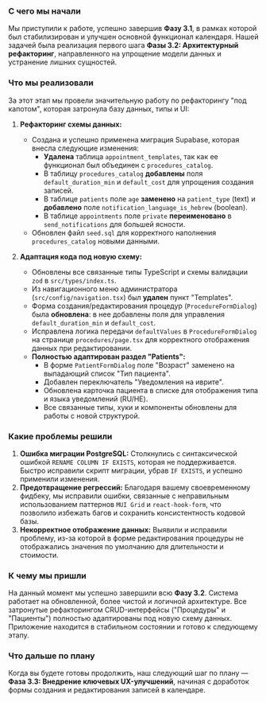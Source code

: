 ### С чего мы начали

Мы приступили к работе, успешно завершив __Фазу 3.1__, в рамках которой был стабилизирован и улучшен основной функционал календаря. Нашей задачей была реализация первого шага __Фазы 3.2: Архитектурный рефакторинг__, направленного на упрощение модели данных и устранение лишних сущностей.

### Что мы реализовали

За этот этап мы провели значительную работу по рефакторингу "под капотом", которая затронула базу данных, типы и UI:

1.  **Рефакторинг схемы данных:**
    *   Создана и успешно применена миграция Supabase, которая внесла следующие изменения:
        *   **Удалена** таблица `appointment_templates`, так как ее функционал был объединен с `procedures_catalog`.
        *   В таблицу `procedures_catalog` **добавлены** поля `default_duration_min` и `default_cost` для упрощения создания записей.
        *   В таблице `patients` поле `age` **заменено** на `patient_type` (text) и **добавлено** поле `notification_language_is_hebrew` (boolean).
        *   В таблице `appointments` поле `private` **переименовано** в `send_notifications` для большей ясности.
    *   Обновлен файл `seed.sql` для корректного наполнения `procedures_catalog` новыми данными.

2.  **Адаптация кода под новую схему:**
    *   Обновлены все связанные типы TypeScript и схемы валидации `zod` в `src/types/index.ts`.
    *   Из навигационного меню администратора (`src/config/navigation.tsx`) был **удален** пункт "Templates".
    *   Форма создания/редактирования процедур (`ProcedureFormDialog`) была **обновлена**: в нее добавлены поля для управления `default_duration_min` и `default_cost`.
    *   Исправлена логика передачи `defaultValues` в `ProcedureFormDialog` на странице `procedures/page.tsx` для корректного отображения данных при редактировании.
    *   **Полностью адаптирован раздел "Patients":**
        *   В форме `PatientFormDialog` поле "Возраст" заменено на выпадающий список "Тип пациента".
        *   Добавлен переключатель "Уведомления на иврите".
        *   Обновлена карточка пациента в списке для отображения типа и языка уведомлений (RU/HE).
        *   Все связанные типы, хуки и компоненты обновлены для работы с новой структурой.

### Какие проблемы решили

1.  **Ошибка миграции PostgreSQL:** Столкнулись с синтаксической ошибкой `RENAME COLUMN IF EXISTS`, которая не поддерживается. Быстро исправили скрипт миграции, убрав `IF EXISTS`, и успешно применили изменения.
2.  **Предотвращение регрессий:** Благодаря вашему своевременному фидбеку, мы исправили ошибки, связанные с неправильным использованием паттернов `MUI Grid` и `react-hook-form`, что позволило избежать багов и сохранить консистентность кодовой базы.
3.  **Некорректное отображение данных:** Выявили и исправили проблему, из-за которой в форме редактирования процедуры не отображались значения по умолчанию для длительности и стоимости.

### К чему мы пришли

На данный момент мы успешно завершили всю __Фазу 3.2__. Система работает на обновленной, более чистой и логичной архитектуре. Все затронутые рефакторингом CRUD-интерфейсы ("Процедуры" и "Пациенты") полностью адаптированы под новую схему данных. Приложение находится в стабильном состоянии и готово к следующему этапу.

### Что дальше по плану

Когда вы будете готовы продолжить, наш следующий шаг по плану — __Фаза 3.3: Внедрение ключевых UX-улучшений__, начиная с доработок формы создания и редактирования записей в календаре.
